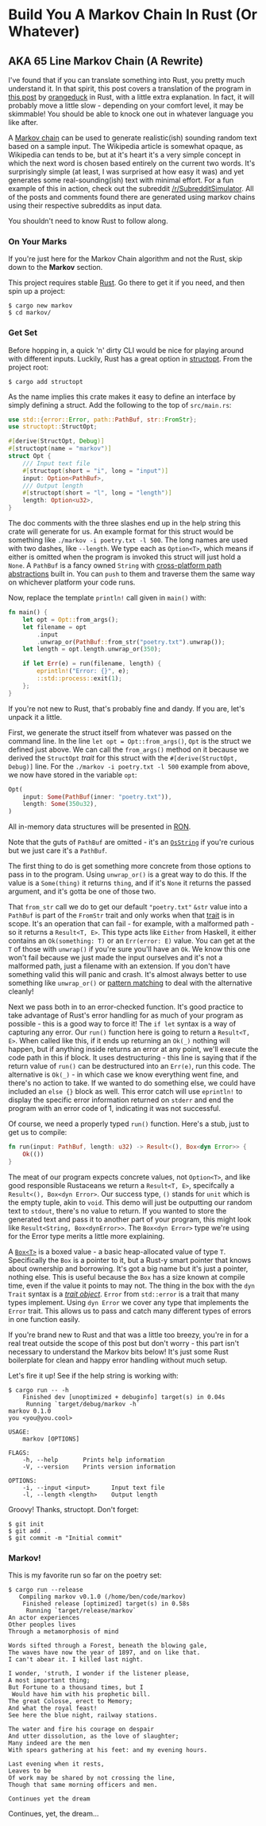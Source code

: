 # Build You A Markov Chain In Rust (Or Whatever)

## AKA 65 Line Markov Chain (A Rewrite)

I've found that if you can translate something into Rust, you pretty much understand it.  In that spirit, this post covers a translation of the program in [this post](http://theorangeduck.com/page/17-line-markov-chain) by [orangeduck](http://theorangeduck.com/page/about) in Rust, with a little extra explanation.  In fact, it will probably move a little slow - depending on your comfort level, it may be skimmable!  You should be able to knock one out in whatever language you like after.

A [Markov chain](https://en.wikipedia.org/wiki/Markov_chain) can be used to generate realistic(ish) sounding random text based on a sample input.  The Wikipedia article is somewhat opaque, as Wikipedia can tends to be, but at it's heart it's a very simple concept in which the next word is chosen based entirely on the current two words.  It's surprisingly simple (at least, I was surprised at how easy it was) and yet generates some real-sounding(ish) text with minimal effort.  For a fun example of this in action, check out the subreddit [/r/SubredditSimulator](https://www.reddit.com/r/SubredditSimulator/).  All of the posts and comments found there are generated using markov chains using their respective subreddits as input data.

You shouldn't need to know Rust to follow along.

### On Your Marks

If you're just here for the Markov Chain algorithm and not the Rust, skip down to the **Markov** section.

This project requires stable [Rust](https://rustup.rs/).  Go there to get it if you need, and then spin up a project:

```
$ cargo new markov
$ cd markov/
```

### Get Set

Before hopping in, a quick 'n' dirty CLI would be nice for playing around with different inputs.  Luckily, Rust has a great option in [structopt](https://github.com/TeXitoi/structopt).  From the project root:

```
$ cargo add structopt
```

As the name implies this crate makes it easy to define an interface by simply defining a struct.  Add the following to the top of `src/main.rs`:

```rust
use std::{error::Error, path::PathBuf, str::FromStr};
use structopt::StructOpt;

#[derive(StructOpt, Debug)]
#[structopt(name = "markov")]
struct Opt {
    /// Input text file
    #[structopt(short = "i", long = "input")]
    input: Option<PathBuf>,
    /// Output length
    #[structopt(short = "l", long = "length")]
    length: Option<u32>,
}
```

The doc comments with the three slashes end up in the help string this crate will generate for us.  An example format for this struct would be something like `./markov -i poetry.txt -l 500`.  The long names are used with two dashes, like `--length`.  We type each as `Option<T>`, which means if either is omitted when the program is invoked this struct will just hold a `None`.  A `PathBuf` is a fancy owned `String` with [cross-platform path abstractions](https://doc.rust-lang.org/std/path/index.html) built in.  You can `push` to them and traverse them the same way on whichever platform your code runs.

Now, replace the template `println!` call given in `main()` with:

```rust
fn main() {
    let opt = Opt::from_args();
    let filename = opt
        .input
        .unwrap_or(PathBuf::from_str("poetry.txt").unwrap());
    let length = opt.length.unwrap_or(350);

    if let Err(e) = run(filename, length) {
        eprintln!("Error: {}", e);
        ::std::process::exit(1);
    };
}
```

If you're not new to Rust, that's probably fine and dandy.  If you are, let's unpack it a little.

First, we generate the struct itself from whatever was passed on the command line.  In the line `let opt = Opt::from_args()`, `Opt` is the struct we defined just above.  We can call the `from_args()` method on it because we derived the `StructOpt` *trait* for this struct with the `#[derive(StructOpt, Debug)]` line.  For the `./markov -i poetry.txt -l 500` example from above, we now have stored in the variable `opt`:

```rust
Opt(
    input: Some(PathBuf(inner: "poetry.txt")),
    length: Some(350u32),
)
```

All in-memory data structures will be presented in [RON](https://github.com/ron-rs/ron).

Note that the guts of `PathBuf` are omitted - it's an [`OsString`](https://doc.rust-lang.org/std/ffi/struct.OsString.html) if you're curious but we just care it's a `PathBuf`.

The first thing to do is get something more concrete from those options to pass in to the program.  Using `unwrap_or()` is a great way to do this.  If the value is a `Some(thing)` it returns `thing`, and if it's `None` it returns the passed argument, and it's gotta be one of those two.

That `from_str` call we do to get our default `"poetry.txt"` `&str` value into a `PathBuf` is part of the `FromStr` trait and only works when that [trait](https://doc.rust-lang.org/book/ch10-02-traits.html) is in scope.  It's an operation that can fail - for example, with a malformed path - so it returns a `Result<T, E>`.  This type acts like `Either` from Haskell, it either contains an `Ok(something: T)` or an `Err(error: E)` value.  You can get at the `T` of those with `unwrap()` if you're sure you'll have an `Ok`.  We know this one won't fail because we just made the input ourselves and it's not a malformed path, just a filename with an extension.  If you don't have something valid this will panic and crash.  It's almost always better to use something like `unwrap_or()`  or [pattern matching](https://doc.rust-lang.org/book/ch06-02-match.html) to deal with the alternative cleanly!

Next we pass both in to an error-checked function.  It's good practice to take advantage of Rust's error handling for as much of your program as possible - this is a good way to force it!  The `if let` syntax is a way of capturing any error.  Our `run()` function here is going to return a `Result<T, E>`.   When called like this, if it ends up returning an `Ok(_)` nothing will happen, but if anything inside returns an error at any point, we'll execute the code path in this if block.  It uses destructuring - this line is saying that if the return value of `run()` can be destructured into an `Err(e)`, run this code.  The alternative is `Ok(_)` - in which case we know everything went fine, and there's no action to take.  If we wanted to do something else, we could have included an `else {}` block as well.  This error catch will use `eprintln!` to display the specific error information returned on `stderr` and end the program with an error code of 1, indicating it was not successful.

Of course, we need a properly typed `run()` function.  Here's a stub, just to get us to compile:

```rust
fn run(input: PathBuf, length: u32) -> Result<(), Box<dyn Error>> {
    Ok(())
}
```

The meat of our program expects concrete values, not `Option<T>`, and like good responsible Rustaceans we return a `Result<T, E>`, specifcally a `Result<(), Box<dyn Error>`.  Our success type, `()` stands for `unit` which is the empty tuple, akin to `void`.  This demo will just be outputting our random text to `stdout`, there's no value to return.  If you wanted to store the generated text and pass it to another part of your program, this might look like `Result<String, Box<dynError>>`.  The `Box<dyn Error>` type we're using for the Error type merits a little more explaining.

A [`Box<T>`](https://doc.rust-lang.org/std/boxed/index.html) is a boxed value - a basic heap-allocated value of type `T`.  Specifically the `Box` is a pointer to it, but a Rust-y smart pointer that knows about ownership and borrowing.  It's got a big name but it's just a pointer, nothing else.  This is useful because the `Box` has a size known at compile time, even if the value it points to may not.  The thing in the box with the `dyn Trait` syntax is a [*trait object*](https://doc.rust-lang.org/book/ch17-02-trait-objects.html).  `Error` from `std::error` is a trait that many types implement.  Using `dyn Error` we cover any type that implements the `Error` trait. This allows us to pass and catch many different types of errors in one function easily.

If you're brand new to Rust and that was a little too breezy, you're in for a real treat outside the scope of this post but don't worry - this part isn't necessary to understand the Markov bits below!  It's just some Rust boilerplate for clean and happy error handling without much setup.

Let's fire it up!  See if the help string is working with:

```
$ cargo run -- -h
    Finished dev [unoptimized + debuginfo] target(s) in 0.04s
     Running `target/debug/markov -h`
markov 0.1.0
you <you@you.cool>

USAGE:
    markov [OPTIONS]

FLAGS:
    -h, --help       Prints help information
    -V, --version    Prints version information

OPTIONS:
    -i, --input <input>      Input text file
    -l, --length <length>    Output length
```

Groovy!  Thanks, structopt.  Don't forget:

```
$ git init
$ git add .
$ git commit -m "Initial commit"
```

### Markov!

This is my favorite run so far on the poetry set:

```
$ cargo run --release
   Compiling markov v0.1.0 (/home/ben/code/markov)
    Finished release [optimized] target(s) in 0.58s
     Running `target/release/markov`
An actor experiences
Other peoples lives
Through a metamorphosis of mind

Words sifted through a Forest, beneath the blowing gale,
The waves have now the year of 1897, and on like that.
I can't abear it. I killed last night.

I wonder, 'struth, I wonder if the listener please,
A most important thing;
But Fortune to a thousand times, but I
 Would have him with his prophetic bill.
The great Colosse, erect to Memory;
And what the royal feast!
See here the blue night, railway stations.

The water and fire his courage on despair
And utter dissolution, as the love of slaughter;
Many indeed are the men
With spears gathering at his feet: and my evening hours.

Last evening when it rests,
Leaves to be
Of work may be shared by not crossing the line,
Though that same morning officers and men.

Continues yet the dream
```

Continues, yet, the dream...
